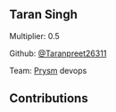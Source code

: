
## Taran Singh
Multiplier: 0.5

Github: [@Taranpreet26311](https://github.com/Taranpreet26311)

Team: [Prysm](https://github.com/Prysmaticlabs/Prysm/pulls?q=author%3ATaranpreet26311) devops

## Contributions
